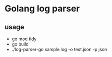 # Golang log parser

## usage
- go mod tidy
- go build
- ./log-parser-go sample.log -o test.json -p json
